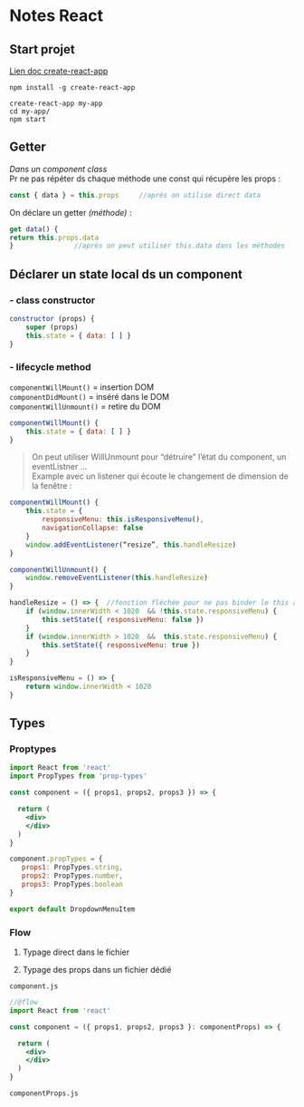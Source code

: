 # Notes React

## Start projet
 
[Lien doc create-react-app](https://github.com/facebookincubator/create-react-app)

``` 
npm install -g create-react-app
```

```
create-react-app my-app
cd my-app/
npm start
```

## Getter

_Dans un component class_  
Pr ne pas répéter ds chaque méthode une const qui récupère les props :
```javascript
const { data } = this.props 	//après on utilise direct data
```
On déclare un getter _(méthode)_ :
```javascript
get data() { 
return this.props.data 
}				//après on peut utiliser this.data dans les méthodes
```
 
## Déclarer un state local ds un component

### - class constructor
```javascript
constructor (props) {
	super (props)
	this.state = { data: [ ] }
}
```

### - lifecycle method  

`componentWillMount()`      = insertion DOM  
`componentDidMount()`       = inséré dans le DOM  
`componentWillUnmount()`    = retire du DOM

```javascript
componentWillMount() {
	this.state = { data: [ ] }
}
```

>On peut utiliser WillUnmount pour “détruire” l’état du component, un eventListner …  
Example avec un listener qui écoute le changement de dimension de la fenêtre :

```javascript
componentWillMount() {
    this.state = {
        responsiveMenu: this.isResponsiveMenu(),
        navigationCollapse: false
    }
    window.addEventListener(“resize”, this.handleResize)
}

componentWillUnmount() {
    window.removeEventListener(this.handleResize)
}

handleResize = () => { 	//fonction fléchée pour ne pas binder le this au state
    if (window.innerWidth < 1020  && !this.state.responsiveMenu) {
	    this.setState({ responsiveMenu: false })
    }
    if (window.innerWidth > 1020  &&  this.state.responsiveMenu) {
	    this.setState({ responsiveMenu: true })
    }
}

isResponsiveMenu = () => {
    return window.innerWidth < 1020
}
```

 ## Types

### Proptypes

```jsx
import React from 'react'
import PropTypes from 'prop-types'

const component = ({ props1, props2, props3 }) => {

  return (
    <div>
    </div>
  )
}

component.propTypes = {
   props1: PropTypes.string,
   props2: PropTypes.number,
   props3: PropTypes.boolean
}

export default DropdownMenuItem
```

### Flow

1. Typage direct dans le fichier


2. Typage des props dans un fichier dédié

`component.js`
```jsx
//@flow
import React from 'react'

const component = ({ props1, props2, props3 }: componentProps) => {

  return (
    <div>
    </div>
  )
}
```

`componentProps.js`